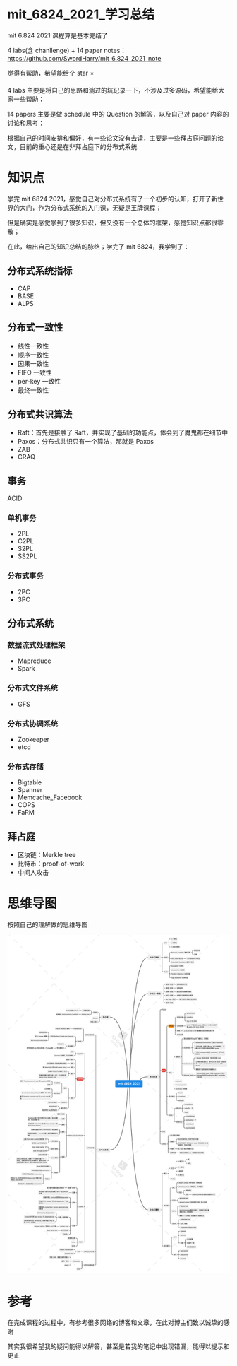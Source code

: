 # mit_6824_2021_学习总结

mit 6.824 2021 课程算是基本完结了

4 labs(含 chanllenge) + 14 paper notes：https://github.com/SwordHarry/mit_6.824_2021_note

觉得有帮助，希望能给个 star ⭐️

4 labs 主要是将自己的思路和淌过的坑记录一下，不涉及过多源码，希望能给大家一些帮助；

14 papers 主要是做 schedule 中的 Question 的解答，以及自己对 paper 内容的讨论和思考；

根据自己的时间安排和偏好，有一些论文没有去读，主要是一些拜占庭问题的论文，目前的重心还是在非拜占庭下的分布式系统

# 知识点

学完 mit 6824 2021，感觉自己对分布式系统有了一个初步的认知，打开了新世界的大门，作为分布式系统的入门课，无疑是王牌课程；

但是确实是感觉学到了很多知识，但又没有一个总体的框架，感觉知识点都很零散；

在此，给出自己的知识总结的脉络；学完了 mit 6824，我学到了：

## 分布式系统指标

- CAP
- BASE
- ALPS

## 分布式一致性

- 线性一致性
- 顺序一致性
- 因果一致性
- FIFO 一致性
- per-key 一致性
- 最终一致性

## 分布式共识算法

- Raft：首先是接触了 Raft，并实现了基础的功能点，体会到了魔鬼都在细节中
- Paxos：分布式共识只有一个算法，那就是 Paxos
- ZAB
- CRAQ

## 事务

ACID

### 单机事务

- 2PL
- C2PL
- S2PL
- SS2PL

### 分布式事务

- 2PC
- 3PC

## 分布式系统

### 数据流式处理框架

- Mapreduce
- Spark

### 分布式文件系统

- GFS

### 分布式协调系统

- Zookeeper
- etcd

### 分布式存储

- Bigtable
- Spanner
- Memcache_Facebook
- COPS
- FaRM

## 拜占庭

- 区块链：Merkle tree
- 比特币：proof-of-work
- 中间人攻击

# 思维导图

按照自己的理解做的思维导图

![mit_6824_2021](./mit_6824_2021.png)

# 参考

在完成课程的过程中，有参考很多网络的博客和文章，在此对博主们致以诚挚的感谢

其实我很希望我的疑问能得以解答，甚至是若我的笔记中出现错漏，能得以提示和更正

